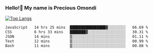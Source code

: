 ### Hello!👋 My name is Precious Omondi 

[![Top Langs](https://github-readme-stats.vercel.app/api/top-langs/?username=Presho99&langs_count=8&theme=dark)](https://github.com/Presho99/github-readme-stats)



<!--START_SECTION:waka-->

```txt
JavaScript   14 hrs 25 mins  ████████████████▓░░░░░░░░   66.69 %
CSS          6 hrs 33 mins   ███████▓░░░░░░░░░░░░░░░░░   30.31 %
JSON         14 mins         ▒░░░░░░░░░░░░░░░░░░░░░░░░   01.11 %
Text         12 mins         ▒░░░░░░░░░░░░░░░░░░░░░░░░   00.99 %
Bash         11 mins         ▒░░░░░░░░░░░░░░░░░░░░░░░░   00.88 %
```

<!--END_SECTION:waka-->

